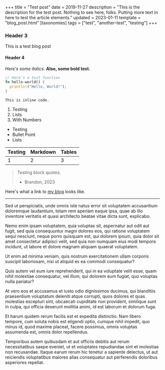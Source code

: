 +++
title = "Test post"
date = 2019-11-27
description = "This is the description for the test post. Nothing to see here, folks. Putting more text in here to test the article elements."
updated = 2023-01-11
template = "blog_post.html"
[taxonomies]
tags = ["test", "another-test", "testing"]
+++

### Header 3

This is a test blog post

#### Header 4

_Here's some italics._ **Also, some bold text.**

```rust
// Here's a test function
fn hello-world() {
  println!("Hello, World!");
}
```
`This is inline code.`

1. Testing
2. Lists
3. With Numbers

- Testing
- Bullet Point
- Lists


|Testing |Markdown|Tables |
|--------|--------|-------|
|1       |2       |3      |


> Testing block quotes.
> - Brandon, 2023

Here's what a link to [my blog](https://brandont.blog) looks like.
***

Sed ut perspiciatis, unde omnis iste natus error sit voluptatem accusantium doloremque laudantium, totam rem aperiam eaque ipsa, quae ab illo inventore veritatis et quasi architecto beatae vitae dicta sunt, explicabo. 

Nemo enim ipsam voluptatem, quia voluptas sit, aspernatur aut odit aut fugit, sed quia consequuntur magni dolores eos, qui ratione voluptatem sequi nesciunt, neque porro quisquam est, qui dolorem ipsum, quia dolor sit amet consectetur adipisci velit, sed quia non numquam eius modi tempora incidunt, ut labore et dolore magnam aliquam quaerat voluptatem. 

Ut enim ad minima veniam, quis nostrum exercitationem ullam corporis suscipit laboriosam, nisi ut aliquid ex ea commodi consequatur? 

Quis autem vel eum iure reprehenderit, qui in ea voluptate velit esse, quam nihil molestiae consequatur, vel illum, qui dolorem eum fugiat, quo voluptas nulla pariatur? 

At vero eos et accusamus et iusto odio dignissimos ducimus, qui blanditiis praesentium voluptatum deleniti atque corrupti, quos dolores et quas molestias excepturi sint, obcaecati cupiditate non provident, similique sunt in culpa, qui officia deserunt mollitia animi, id est laborum et dolorum fuga. 

Et harum quidem rerum facilis est et expedita distinctio. Nam libero tempore, cum soluta nobis est eligendi optio, cumque nihil impedit, quo minus id, quod maxime placeat, facere possimus, omnis voluptas assumenda est, omnis dolor repellendus. 

Temporibus autem quibusdam et aut officiis debitis aut rerum necessitatibus saepe eveniet, ut et voluptates repudiandae sint et molestiae non recusandae. Itaque earum rerum hic tenetur a sapiente delectus, ut aut reiciendis voluptatibus maiores alias consequatur aut perferendis doloribus asperiores repellat.
